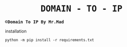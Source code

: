 <div align="center"><samp><h1>DOMAIN - TO - IP</h1></samp></div>
<samp><b>&copy;Domain To IP By Mr.Mad</b></samp>


installation
```
python -m pip install -r requirements.txt
```

